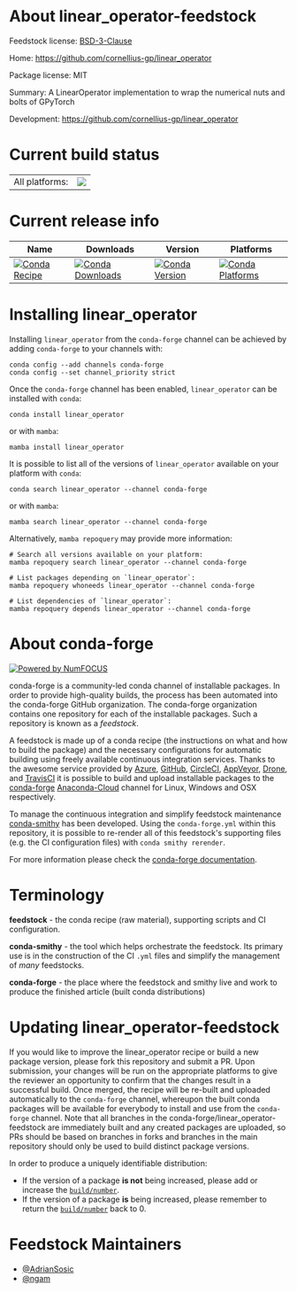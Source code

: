 About linear_operator-feedstock
===============================

Feedstock license: [BSD-3-Clause](https://github.com/conda-forge/linear_operator-feedstock/blob/main/LICENSE.txt)

Home: https://github.com/cornellius-gp/linear_operator

Package license: MIT

Summary: A LinearOperator implementation to wrap the numerical nuts and bolts of GPyTorch

Development: https://github.com/cornellius-gp/linear_operator

Current build status
====================


<table><tr><td>All platforms:</td>
    <td>
      <a href="https://dev.azure.com/conda-forge/feedstock-builds/_build/latest?definitionId=17310&branchName=main">
        <img src="https://dev.azure.com/conda-forge/feedstock-builds/_apis/build/status/linear_operator-feedstock?branchName=main">
      </a>
    </td>
  </tr>
</table>

Current release info
====================

| Name | Downloads | Version | Platforms |
| --- | --- | --- | --- |
| [![Conda Recipe](https://img.shields.io/badge/recipe-linear_operator-green.svg)](https://anaconda.org/conda-forge/linear_operator) | [![Conda Downloads](https://img.shields.io/conda/dn/conda-forge/linear_operator.svg)](https://anaconda.org/conda-forge/linear_operator) | [![Conda Version](https://img.shields.io/conda/vn/conda-forge/linear_operator.svg)](https://anaconda.org/conda-forge/linear_operator) | [![Conda Platforms](https://img.shields.io/conda/pn/conda-forge/linear_operator.svg)](https://anaconda.org/conda-forge/linear_operator) |

Installing linear_operator
==========================

Installing `linear_operator` from the `conda-forge` channel can be achieved by adding `conda-forge` to your channels with:

```
conda config --add channels conda-forge
conda config --set channel_priority strict
```

Once the `conda-forge` channel has been enabled, `linear_operator` can be installed with `conda`:

```
conda install linear_operator
```

or with `mamba`:

```
mamba install linear_operator
```

It is possible to list all of the versions of `linear_operator` available on your platform with `conda`:

```
conda search linear_operator --channel conda-forge
```

or with `mamba`:

```
mamba search linear_operator --channel conda-forge
```

Alternatively, `mamba repoquery` may provide more information:

```
# Search all versions available on your platform:
mamba repoquery search linear_operator --channel conda-forge

# List packages depending on `linear_operator`:
mamba repoquery whoneeds linear_operator --channel conda-forge

# List dependencies of `linear_operator`:
mamba repoquery depends linear_operator --channel conda-forge
```


About conda-forge
=================

[![Powered by
NumFOCUS](https://img.shields.io/badge/powered%20by-NumFOCUS-orange.svg?style=flat&colorA=E1523D&colorB=007D8A)](https://numfocus.org)

conda-forge is a community-led conda channel of installable packages.
In order to provide high-quality builds, the process has been automated into the
conda-forge GitHub organization. The conda-forge organization contains one repository
for each of the installable packages. Such a repository is known as a *feedstock*.

A feedstock is made up of a conda recipe (the instructions on what and how to build
the package) and the necessary configurations for automatic building using freely
available continuous integration services. Thanks to the awesome service provided by
[Azure](https://azure.microsoft.com/en-us/services/devops/), [GitHub](https://github.com/),
[CircleCI](https://circleci.com/), [AppVeyor](https://www.appveyor.com/),
[Drone](https://cloud.drone.io/welcome), and [TravisCI](https://travis-ci.com/)
it is possible to build and upload installable packages to the
[conda-forge](https://anaconda.org/conda-forge) [Anaconda-Cloud](https://anaconda.org/)
channel for Linux, Windows and OSX respectively.

To manage the continuous integration and simplify feedstock maintenance
[conda-smithy](https://github.com/conda-forge/conda-smithy) has been developed.
Using the ``conda-forge.yml`` within this repository, it is possible to re-render all of
this feedstock's supporting files (e.g. the CI configuration files) with ``conda smithy rerender``.

For more information please check the [conda-forge documentation](https://conda-forge.org/docs/).

Terminology
===========

**feedstock** - the conda recipe (raw material), supporting scripts and CI configuration.

**conda-smithy** - the tool which helps orchestrate the feedstock.
                   Its primary use is in the construction of the CI ``.yml`` files
                   and simplify the management of *many* feedstocks.

**conda-forge** - the place where the feedstock and smithy live and work to
                  produce the finished article (built conda distributions)


Updating linear_operator-feedstock
==================================

If you would like to improve the linear_operator recipe or build a new
package version, please fork this repository and submit a PR. Upon submission,
your changes will be run on the appropriate platforms to give the reviewer an
opportunity to confirm that the changes result in a successful build. Once
merged, the recipe will be re-built and uploaded automatically to the
`conda-forge` channel, whereupon the built conda packages will be available for
everybody to install and use from the `conda-forge` channel.
Note that all branches in the conda-forge/linear_operator-feedstock are
immediately built and any created packages are uploaded, so PRs should be based
on branches in forks and branches in the main repository should only be used to
build distinct package versions.

In order to produce a uniquely identifiable distribution:
 * If the version of a package **is not** being increased, please add or increase
   the [``build/number``](https://docs.conda.io/projects/conda-build/en/latest/resources/define-metadata.html#build-number-and-string).
 * If the version of a package **is** being increased, please remember to return
   the [``build/number``](https://docs.conda.io/projects/conda-build/en/latest/resources/define-metadata.html#build-number-and-string)
   back to 0.

Feedstock Maintainers
=====================

* [@AdrianSosic](https://github.com/AdrianSosic/)
* [@ngam](https://github.com/ngam/)

